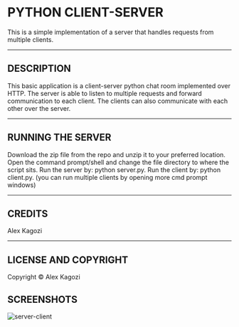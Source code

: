 # PYTHON CLIENT-SERVER 
This is a simple implementation of a server that handles requests from multiple clients.


---
## DESCRIPTION
This basic application is a client-server python chat room implemented over HTTP. 
The server is able to listen to multiple requests and forward communication to each client.
The clients can also communicate with each other over the server. 


---
## RUNNING THE SERVER
Download the zip file from the repo and unzip it to your preferred location.
Open the command prompt/shell and change the file directory to where the script sits.
Run the server by: python server.py.
Run the client by: python client.py. (you can run multiple clients by opening more cmd prompt windows)


---
## CREDITS
Alex Kagozi


---
## LICENSE AND COPYRIGHT
Copyright &copy; Alex Kagozi


## SCREENSHOTS
![server-client](https://user-images.githubusercontent.com/70429029/150092604-a5c4023e-c020-44a8-adb6-e5aefbacfebb.png)
